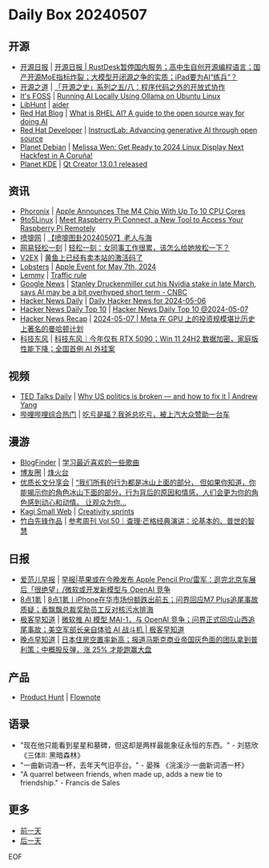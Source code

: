 # Daily Box 20240507

## 开源
- [开源日报](https://www.oschina.net/news/column?columnId=25) | [开源日报 | RustDesk暂停国内服务；高中生自创开源编程语言；国产开源MoE指标炸裂；大模型开闭源之争的实质；iPad要为AI“练兵”？](https://www.oschina.net/news/291222)
- [开源之道](https://opensourceway.community/) | [「开源之史」系列之五/八：程序代码之外的开放式协作](https://www.opensourceway.community/posts/history-of-open-source/06-03-other-open-collaboration-based-source/)
- [It's FOSS](https://itsfoss.com/) | [Running AI Locally Using Ollama on Ubuntu Linux](https://itsfoss.com/ollama-setup-linux/)
- [LibHunt](https://www.libhunt.com/) | [aider](https://www.libhunt.com/r/aider)
- [Red Hat Blog](https://www.redhat.com/en/blog) | [What is RHEL AI? A guide to the open source way for doing AI](https://www.redhat.com/en/blog/what-rhel-ai-guide-open-source-way-doing-ai)
- [Red Hat Developer](https://developers.redhat.com/) | [InstructLab: Advancing generative AI through open source](https://developers.redhat.com/articles/2024/05/07/instructlab-open-source-generative-ai)
- [Planet Debian](https://planet.debian.org/) | [Melissa Wen: Get Ready to 2024 Linux Display Next Hackfest in A Coruña!](https://melissawen.github.io/blog/2024/05/07/get-ready-display-hackfest-2024)
- [Planet KDE](https://planet.kde.org/) | [Qt Creator 13.0.1 released](https://www.qt.io/blog/qt-creator-13.0.1-released?utm_source=atom_feed)

## 资讯
- [Phoronix](https://www.phoronix.com/) | [Apple Announces The M4 Chip With Up To 10 CPU Cores](https://www.phoronix.com/news/Apple-Announces-M4)
- [9to5Linux](https://9to5linux.com/) | [Meet Raspberry Pi Connect, a New Tool to Access Your Raspberry Pi Remotely](https://9to5linux.com/meet-raspberry-pi-connect-a-new-tool-to-access-your-raspberry-pi-remotely)
- [喷嚏网](http://www.dapenti.com/blog/blog.asp?subjectid=70&name=xilei) | [【喷嚏图卦20240507】老人与海](http://www.dapenti.com/blog/more.asp?name=xilei&id=178444)
- [网易轻松一刻](https://m.163.com/touch/exclusive/sub/qsyk) | [轻松一刻：女同事工作很累，该怎么给她放松一下？](https://m.163.com/news/article/J1JUJ2G8000181BR.html)
- [V2EX](https://www.v2ex.com/) | [黄鱼上已经有卖本站的激活码了](https://www.v2ex.com/t/1038421)
- [Lobsters](https://lobste.rs/) | [Apple Event for May 7th, 2024](https://lobste.rs/s/jxxgoy/apple_event_for_may_7th_2024)
- [Lemmy](https://lemmy.world/?dataType=Post&listingType=All&page=1&sort=TopDay) | [Traffic rule](https://slrpnk.net/pictrs/image/2fdf647d-e8d7-470a-83a3-7298a45a5f1f.webp)
- [Google News](https://news.google.com/topics/CAAqJggKIiBDQkFTRWdvSUwyMHZNRGRqTVhZU0FtVnVHZ0pWVXlnQVAB/sections/CAQiQ0NCQVNMQW9JTDIwdk1EZGpNWFlTQW1WdUdnSlZVeUlOQ0FRYUNRb0hMMjB2TUcxcmVpb0pFZ2N2YlM4d2JXdDZLQUEqKggAKiYICiIgQ0JBU0Vnb0lMMjB2TURkak1YWVNBbVZ1R2dKVlV5Z0FQAVAB) | [Stanley Druckenmiller cut his Nvidia stake in late March, says AI may be a bit overhyped short term - CNBC](https://news.google.com/rss/articles/CBMihwFodHRwczovL3d3dy5jbmJjLmNvbS8yMDI0LzA1LzA3L3N0YW5sZXktZHJ1Y2tlbm1pbGxlci1jdXQtaGlzLW52aWRpYS1zdGFrZS1pbi1sYXRlLW1hcmNoLXNheXMtYWktbWF5LWJlLWEtYml0LW92ZXJoeXBlZC1zaG9ydC10ZXJtLmh0bWzSAYsBaHR0cHM6Ly93d3cuY25iYy5jb20vYW1wLzIwMjQvMDUvMDcvc3RhbmxleS1kcnVja2VubWlsbGVyLWN1dC1oaXMtbnZpZGlhLXN0YWtlLWluLWxhdGUtbWFyY2gtc2F5cy1haS1tYXktYmUtYS1iaXQtb3Zlcmh5cGVkLXNob3J0LXRlcm0uaHRtbA?oc=5)
- [Hacker News Daily](https://www.daemonology.net/hn-daily/) | [Daily Hacker News for 2024-05-06](https://www.daemonology.net/hn-daily/2024-05-06.html)
- [Hacker News Daily Top 10](https://github.com/headllines/hackernews-daily) | [Hacker News Daily Top 10 @2024-05-07](https://github.com/headllines/hackernews-daily/issues/1397)
- [Hacker News Recap](https://www.xiaoyuzhoufm.com/podcast/6456fdfc0a8e51c73e68d0cd) | [2024-05-07 | Meta 在 GPU 上的投资规模堪比历史上著名的曼哈顿计划](https://www.xiaoyuzhoufm.com/episode/6639958e565d3f8fe32af5f5)
- [科技东风](https://m.smzdm.com/tag/tn0400v/) | [科技东风｜今年仅有 RTX 5090；Win 11 24H2 数据加密，家庭版性能下降；全国首例 AI 外挂案](https://post.m.smzdm.com/p/aov4egvr/)

## 视频
- [TED Talks Daily](https://www.ted.com/talks) | [Why US politics is broken — and how to fix it | Andrew Yang](https://www.ted.com/talks/andrew_yang_why_us_politics_is_broken_and_how_to_fix_it?rss)
- [哔哩哔哩综合热门](https://www.bilibili.com/v/popular/all/) | [吃亏是福？我爸总吃亏，被上汽大众赞助一台车](https://b23.tv/BV1Q4421f7nn)

## 漫游
- [BlogFinder](https://bf.zzxworld.com/) | [学习最近喜欢的一些歌曲](https://www.t223.top/archives/2031/?utm_source=blogfinder)
- [博友圈](https://www.boyouquan.com/home) | [烽火台](https://www.boyouquan.com/go?from=feed&link=https%3A%2F%2Fwww.vergilisme.com%2Findex.php%2F2024%2F05%2F07%2F2348.html)
- [优质长文分享会](https://m.okjike.com/topics/56d2fabe7cb3331100467e2b) | [“我们所有的行为都是冰山上面的部分， 但如果你知道，你能揭示你的角色冰山下面的部分，行为背后的原因和情感，人们会更为你的角色感到动心和动情。 让观众为你...](https://m.okjike.com/originalPosts/663a1281164d89e6012290e6)
- [Kagi Small Web](https://kagi.com/smallweb) | [Creativity sprints](https://rachsmith.com/creativity-sprints/)
- [竹白先锋作品](https://www.zhubai.wiki/) | [参考周刊 Vol.50｜查理·芒格经典演讲：论基本的、普世的智慧](https://open.zhubai.wiki/a/l/t/z/pl/ouranswers/2399587397433397248)

## 日报
- [爱范儿早报](https://www.ifanr.com/category/ifanrnews) | [早报|苹果或在今晚发布 Apple Pencil Pro/雷军：逛完北京车展后「很绝望」/微软或开发新模型与 OpenAI 竞争](https://www.ifanr.com/1584296)
- [8点1氪](https://36kr.com/user/5652071) | [8点1氪丨iPhone在华市场份额跌出前五；问界回应M7 Plus追尾事故质疑；香飘飘总裁奖励员工反对核污水排海](https://36kr.com/p/2765101785316105)
- [极客早知道](https://www.geekpark.net/column/74) | [微软推 AI 模型 MAI-1，与 OpenAI 竞争；问界正式回应山西追尾事故；美空军部长亲自体验 AI 战斗机 | 极客早知道](https://www.geekpark.net/news/334744)
- [晚点早知道](https://www.latepost.com/news/index?proma=3) | [日本住房空置率新高；报道马斯克商业帝国灰色面的团队拿到普利策；中概股反弹，涨 25% 才能跑赢大盘](https://www.latepost.com/news/dj_detail?id=2261)

## 产品
- [Product Hunt](https://www.producthunt.com) | [Flownote](https://www.producthunt.com/posts/flownote-4)

## 语录
- "现在他只能看到星星和墓碑，但这却是两样最能象征永恒的东西。" - 刘慈欣 《三体II: 黑暗森林》
- "一曲新词酒一杯，去年天气旧亭台。" - 晏殊 《浣溪沙·一曲新词酒一杯》
- "A quarrel between friends, when made up, adds a new tie to friendship." - Francis de Sales

## 更多
- [前一天](daily-box-20240506.md)
- [后一天](daily-box-20240508.md)

EOF